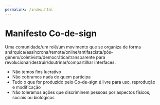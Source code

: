 ```yaml
---
permalink: /index.html
---
```


# Manifesto Co-de-sign

Uma comunidade/um rolê/um movimento que se organiza de forma anárquica/assíncrona/remota/online/antifascista/pós-gênero/coletivista/democrática/transparente para revolucionar/destruir/doutrinar/compartilhar interfaces.

- Não temos fins lucrativo
- Não cobramos nada de quem participa
- Tudo o que for produzido pelo Co-de-sign é livre para uso, reprodução e modificação
- Não toleramos ações que discriminem pessoas por aspectos físicos, sociais ou biológicos
